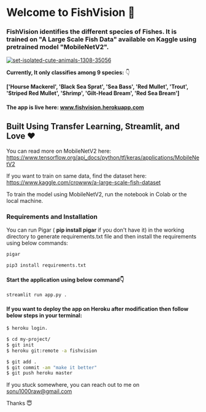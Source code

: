 # Welcome to FishVision 🐬

### FishVision identifies the different species of Fishes. It is trained on "A Large Scale Fish Data" available on Kaggle using pretrained model "MobileNetV2".

<a href="https://imgbb.com/"><img src="https://i.ibb.co/wznGvSw/set-isolated-cute-animals-1308-35056.jpg" alt="set-isolated-cute-animals-1308-35056" border="0"></a>


**Currently, It only classifies among 9 species:** 👇

**['Hourse Mackerel',  'Black Sea Sprat',  'Sea Bass', 'Red Mullet', 'Trout',  'Striped Red Mullet',  'Shrimp',
'Gilt-Head Bream', 'Red Sea Bream']**


#### The app is live here: www.fishvision.herokuapp.com

## Built Using Transfer Learning, Streamlit, and Love  ❤️

You can read more on MobileNetV2 here: https://www.tensorflow.org/api_docs/python/tf/keras/applications/MobileNetV2

If you want to train on same data, find the dataset here: https://www.kaggle.com/crowww/a-large-scale-fish-dataset


To train the model using MobileNetV2, run the notebook in Colab or the local machine.
### Requirements and Installation
You can run Pigar ( **pip install pigar** if you don't have it) in the working directory to generate requirements.txt file and then install the requirements using below commands:
```sh
pigar
```

```sh
pip3 install requirements.txt
```


#### Start the application using below command👇

```sh
streamlit run app.py .
```

#### If you want to deploy the app on Heroku after modification then follow below steps in your terminal:

```sh
$ heroku login.
```

```sh
$ cd my-project/
$ git init
$ heroku git:remote -a fishvision
```


```sh
$ git add .
$ git commit -am "make it better"
$ git push heroku master
```


If you stuck somewhere, you can reach out to me on sonu1000raw@gmail.com 

Thanks 😇












